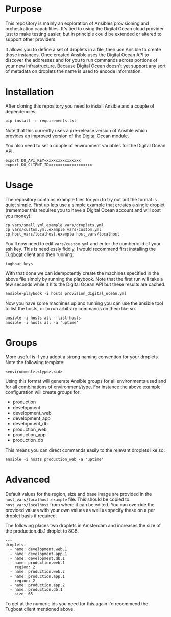 # Purpose

This repository is mainly an exploration of Ansibles provisioning and
orchestration capabilities. It's tied to using the Digital Ocean cloud
provider just to make testing easier, but in principle could be extended
or altered to support other providers.

It allows you to define a set of droplets in a file, then use Ansible to
create those instances. Once created Ansible uses the Digital Ocean API
to discover the addresses and for you to run commands across portions of
your new infrastructure. Because Digital Ocean doesn't yet support any
sort of metadata on droplets the name is used to encode information. 


# Installation

After cloning this repository you need to install Ansible and a couple of
dependencies.

    pip install -r requirements.txt

Note that this currently uses a pre-release version of Ansible which
provides an improved version of the Digital Ocean module.

You also need to set a couple of environment variables for the Digital
Ocean API.

    export DO_API_KEY=xxxxxxxxxxxxxxx
    export DO_CLIENT_ID=xxxxxxxxxxxxxxxxxx


# Usage

The repository contains example files for you to try out but the format
is quiet simple. First up lets use a simple example that creates a
single droplet (remember this requires you to have a Digital Ocean
account and will cost you money):

    cp vars/small.yml.example vars/droplets.yml
    cp vars/custom.yml.example vars/custom.yml
    cp host_vars/localhost.example host_vars/localhost

You'll now need to edit `vars/custom.yml` and enter the numberic id of
your ssh key. This is needlessly fiddly, I would recommend first
installing the [Tugboat](https://github.com/pearkes/tugboat) client and
then running:

    tugboat keys

With that done we can idempotently create the machines specified in the
above file simply by running the playbook. Note that the first run will take
a few seconds while it hits the Digital Ocean API but these results are cached.

    ansible-playbook -i hosts provision_digital_ocean.yml

Now you have some machines up and running you can use the ansible tool
to list the hosts, or to run arbitrary commands on them like so.

    ansible -i hosts all --list-hosts
    ansible -i hosts all -a 'uptime'

# Groups

More useful is if you adopt a strong naming convention for your
droplets. Note the following template:

    <environment>.<type>.<id>

Using this format will generate Ansible groups for all environments used
and for all combinations of environment/type. For instance the above
example configuration will create groups for:

* production
* development
* development_web
* development_app
* development_db
* production_web
* production_app
* production_db

This means you can direct commands easily to the relevant droplets like
so:
    
    ansible -i hosts production_web -a 'uptime'

# Advanced

Default values for the region, size and base image are provided in the
`host_vars/localhost.example` file. This should be copied to 
`host_vars/localhost` from where it can be edited. You can override the
provided values with your own values as well as specify these on a per droplet 
basis if required.

The following places two droplets in Amsterdam and increases the size of the 
production.db.1 droplet to 8GB. 

    ---
    droplets:
      - name: development.web.1
      - name: development.app.1
      - name: development.db.1
      - name: production.web.1
        region: 2
      - name: production.web.2
      - name: production.app.1
        region: 2
      - name: production.app.2
      - name: production.db.1
        size: 65

To get at the numeric ids you need for this again I'd recommend the
Tugboat client mentioned above.
